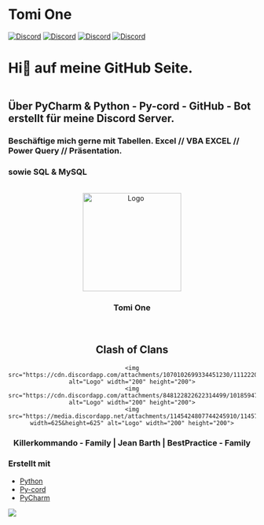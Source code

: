# Tomi One

[![Discord](https://img.shields.io/discord/980461610948771911?color=blue&label=Discord_TomiOne&logo=discord&logoColor=white&style=for-the-badge)](https://discord.gg/Mp95QN8qAC)
[![Discord](https://img.shields.io/discord/730390436442538024?color=blue&label=Discord_Killerkommando&logo=discord&logoColor=white&style=for-the-badge)](https://discord.gg/RtgaJNx3ka)
[![Discord](https://img.shields.io/discord/1145289499182641187?color=blue&label=Discord_JeanBarth&logo=discord&logoColor=white&style=for-the-badge)](https://discord.gg/6sBx2USr)
[![Discord](https://img.shields.io/discord/1145289499182641187?color=blue&label=Discord_BestPractice&logo=discord&logoColor=white&style=for-the-badge)](https://discord.gg/rKgCEyEGyE)



# Hi👋 auf meine GitHub Seite.

```yaml
```
##  Über PyCharm & Python - Py-cord - GitHub - Bot erstellt für meine Discord Server.

### Beschäftige mich gerne mit Tabellen.  Excel  // VBA EXCEL // Power Query // Präsentation.
###     sowie SQL & MySQL


<!-- PROJECT LOGOS -->

<br />
<div align="center"> 
 <img src="https://images-ext-2.discordapp.net/external/_PhoAFWdZnDwKm403iEag_Krj3s2_7FM67Q_CttIN4g/%3Fsize%3D1024/https/cdn.discordapp.com/icons/980461610948771911/7f74903ab4eba3915cddd4680b6990eb.png" alt="Logo" width="200" height="200">
<h3 align="center">Tomi One</h3>
</div>

<br />
<div align="center">
<h2 align="center">Clash of Clans</h2>

    <img src="https://cdn.discordapp.com/attachments/1070102699334451230/1112220799282200696/HAUPT_LOGO.jpg" alt="Logo" width="200" height="200">
    <img src="https://cdn.discordapp.com/attachments/848122822622314499/1018594770412634112/Logo.png" alt="Logo" width="200" height="200">
    <img src="https://media.discordapp.net/attachments/1145424807744245910/1145709345070403687/20230827_202236_0000.png?width=625&height=625" alt="Logo" width="200" height="200">

<h3 align="center">Killerkommando - Family   |  Jean Barth   |   BestPractice - Family</h3>
</div>


<!-- ABOUT THE PROJECT -->

### Erstellt mit

* [Python](https://www.python.org/)
* [Py-cord](https://www.pycord.dev/)
* [PyCharm](https://www.jetbrains.com/pycharm/)



![](https://github-readme-stats.vercel.app/api?username=anuraghazra&show_icons=true&theme=solarized-dark)


